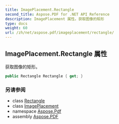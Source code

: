 ```yaml
---
title: ImagePlacement.Rectangle
second_title: Aspose.PDF for .NET API Reference
description: ImagePlacement 属性。获取图像的矩形
type: docs
weight: 60
url: /zh/net/aspose.pdf/imageplacement/rectangle/
---
```

## ImagePlacement.Rectangle 属性

获取图像的矩形。

```csharp
public Rectangle Rectangle { get; }
```

### 另请参阅

* class [Rectangle](../../rectangle/)
* class [ImagePlacement](../)
* namespace [Aspose.Pdf](../../../aspose.pdf/)
* assembly [Aspose.PDF](../../../)